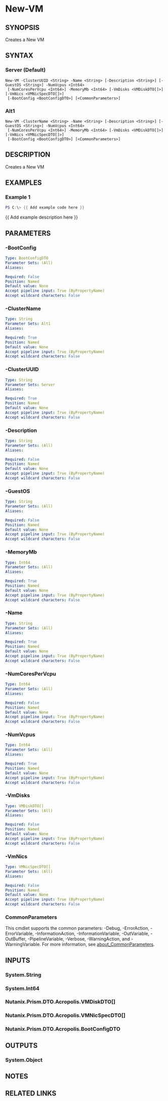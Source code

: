 ﻿---
external help file: Nutanix.Prism.PS.Cmds.dll-Help.xml
Module Name: Nutanix.Prism.PS.Cmds
online version:
schema: 2.0.0
---

# New-VM

## SYNOPSIS
Creates a New VM

## SYNTAX

### Server (Default)
```
New-VM -ClusterUUID <String> -Name <String> [-Description <String>] [-GuestOS <String>] -NumVcpus <Int64>
 [-NumCoresPerVcpu <Int64>] -MemoryMb <Int64> [-VmDisks <VMDiskDTO[]>] [-VmNics <VMNicSpecDTO[]>]
 [-BootConfig <BootConfigDTO>] [<CommonParameters>]
```

### Alt1
```
New-VM -ClusterName <String> -Name <String> [-Description <String>] [-GuestOS <String>] -NumVcpus <Int64>
 [-NumCoresPerVcpu <Int64>] -MemoryMb <Int64> [-VmDisks <VMDiskDTO[]>] [-VmNics <VMNicSpecDTO[]>]
 [-BootConfig <BootConfigDTO>] [<CommonParameters>]
```

## DESCRIPTION
Creates a New VM

## EXAMPLES

### Example 1
```powershell
PS C:\> {{ Add example code here }}
```

{{ Add example description here }}

## PARAMETERS

### -BootConfig

```yaml
Type: BootConfigDTO
Parameter Sets: (All)
Aliases:

Required: False
Position: Named
Default value: None
Accept pipeline input: True (ByPropertyName)
Accept wildcard characters: False
```

### -ClusterName

```yaml
Type: String
Parameter Sets: Alt1
Aliases:

Required: True
Position: Named
Default value: None
Accept pipeline input: True (ByPropertyName)
Accept wildcard characters: False
```

### -ClusterUUID

```yaml
Type: String
Parameter Sets: Server
Aliases:

Required: True
Position: Named
Default value: None
Accept pipeline input: True (ByPropertyName)
Accept wildcard characters: False
```

### -Description

```yaml
Type: String
Parameter Sets: (All)
Aliases:

Required: False
Position: Named
Default value: None
Accept pipeline input: True (ByPropertyName)
Accept wildcard characters: False
```

### -GuestOS

```yaml
Type: String
Parameter Sets: (All)
Aliases:

Required: False
Position: Named
Default value: None
Accept pipeline input: True (ByPropertyName)
Accept wildcard characters: False
```

### -MemoryMb

```yaml
Type: Int64
Parameter Sets: (All)
Aliases:

Required: True
Position: Named
Default value: None
Accept pipeline input: True (ByPropertyName)
Accept wildcard characters: False
```

### -Name

```yaml
Type: String
Parameter Sets: (All)
Aliases:

Required: True
Position: Named
Default value: None
Accept pipeline input: True (ByPropertyName)
Accept wildcard characters: False
```

### -NumCoresPerVcpu

```yaml
Type: Int64
Parameter Sets: (All)
Aliases:

Required: False
Position: Named
Default value: None
Accept pipeline input: True (ByPropertyName)
Accept wildcard characters: False
```

### -NumVcpus

```yaml
Type: Int64
Parameter Sets: (All)
Aliases:

Required: True
Position: Named
Default value: None
Accept pipeline input: True (ByPropertyName)
Accept wildcard characters: False
```

### -VmDisks

```yaml
Type: VMDiskDTO[]
Parameter Sets: (All)
Aliases:

Required: False
Position: Named
Default value: None
Accept pipeline input: True (ByPropertyName)
Accept wildcard characters: False
```

### -VmNics

```yaml
Type: VMNicSpecDTO[]
Parameter Sets: (All)
Aliases:

Required: False
Position: Named
Default value: None
Accept pipeline input: True (ByPropertyName)
Accept wildcard characters: False
```

### CommonParameters
This cmdlet supports the common parameters: -Debug, -ErrorAction, -ErrorVariable, -InformationAction, -InformationVariable, -OutVariable, -OutBuffer, -PipelineVariable, -Verbose, -WarningAction, and -WarningVariable. For more information, see [about_CommonParameters](http://go.microsoft.com/fwlink/?LinkID=113216).

## INPUTS

### System.String
### System.Int64
### Nutanix.Prism.DTO.Acropolis.VMDiskDTO[]
### Nutanix.Prism.DTO.Acropolis.VMNicSpecDTO[]
### Nutanix.Prism.DTO.Acropolis.BootConfigDTO
## OUTPUTS

### System.Object
## NOTES

## RELATED LINKS
